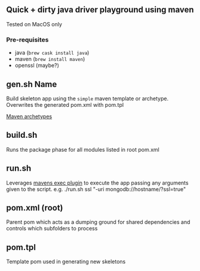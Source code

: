 ## Quick + dirty java driver playground using maven

Tested on MacOS only

### Pre-requisites
* java (`brew cask install java`)
* maven (`brew install maven`)
* openssl (maybe?)

gen.sh Name <archtype>
---
Build skeleton app using the `simple` maven template or archetype.  Overwrites the generated pom.xml with pom.tpl

[Maven archetypes](https://maven.apache.org/guides/introduction/introduction-to-archetypes.html)


build.sh
---
Runs the package phase for all modules listed in root pom.xml

run.sh
---
Leverages [mavens exec plugin](https://www.mojohaus.org/exec-maven-plugin/index.html) to execute the app passing any arguments given to the script.
e.g. ./run.sh ssl "-uri mongodb://hostname/?ssl=true"

pom.xml (root)
---
Parent pom which acts as a dumping ground for shared dependencies and controls which subfolders to process

pom.tpl
---
Template pom used in generating new skeletons


